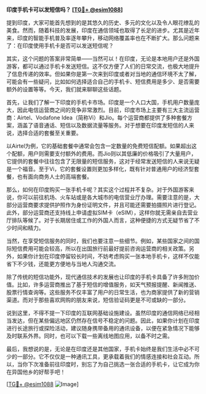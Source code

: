 **印度手机卡可以发短信吗？ [[TG💪+ @esim1088](https://t.me/s/esim1088)]**

提到印度，大家可能首先想到的是其悠久的历史、多元的文化以及令人眼花缭乱的美食。然而，随着科技的发展，印度在通信领域也取得了长足的进步。尤其是近年来，印度的智能手机普及率逐年攀升，移动网络覆盖率也在不断扩大。那么问题来了：在印度使用手机卡是否可以发送短信呢？

其实，这个问题的答案非常简单——当然可以！在印度，无论是本地用户还是外国游客，都可以通过手机卡发送短信。这不仅方便了人们的日常交流，也极大地提升了信息传递的效率。但如果你是第一次来到印度或者对当地的通信环境不太了解，可能会有一些疑问，比如如何选择适合自己的手机卡、短信费用是多少、是否需要额外的设置等等。今天，我们就来聊聊这些话题。

首先，让我们了解一下印度的手机卡市场。印度是一个人口大国，手机用户数量庞大，因此电信运营商之间的竞争非常激烈。目前，印度市场上主要有三大主流运营商：Airtel、Vodafone Idea（简称Vi）和Jio。每个运营商都提供了多种套餐方案，涵盖了语音通话、短信以及数据流量等服务。对于想要在印度发短信的人来说，选择合适的套餐至关重要。

以Airtel为例，它的基础套餐中通常会包含一定数量的免费短信配额。如果超出这个配额，用户则需要支付额外的费用。而Jio则以其低廉的价格吸引了大量用户，它提供的套餐中往往包含了无限量的短信服务，这对于经常发送短信的人来说无疑是一个福音。至于Vi，它的套餐设置则更加多样化，既有针对普通用户的经济型套餐，也有面向商务人士的高端套餐。

那么，如何在印度购买一张手机卡呢？其实这个过程并不复杂。对于外国游客来说，你可以前往机场、火车站或是各大城市的电信营业厅办理。需要注意的是，大部分运营商要求提供护照作为身份证明文件，并且可能还需要拍摄照片进行登记。此外，部分运营商还支持线上申请虚拟SIM卡（eSIM），这样你就无需亲自去营业厅排队等候了。对于长期居住或工作的外国人而言，这种便捷的方式无疑节省了不少时间和精力。

当然，在享受短信服务的同时，我们也要注意一些细节。例如，某些国家之间的国际短信费用可能会较高，所以在出国旅行前最好提前咨询运营商的相关政策。另外，如果你计划在印度停留较长时间，不妨考虑购买一张本地手机卡，这样不仅能省下不少钱，还能更方便地与当地人沟通交流。

除了传统的短信功能外，现代通信技术的发展也让印度的手机卡具备了许多附加价值。比如，许多运营商推出了基于短信的增值服务，如天气预报提醒、新闻推送、股票行情查询等。这些服务不仅丰富了用户的日常生活，也为商家提供了新的营销渠道。而对于那些喜欢网购的朋友来说，短信验证码更是不可或缺的一部分。

说到这里，不得不提一下印度的互联网基础设施建设。虽然印度的通信网络已经相当发达，但在某些偏远地区仍然存在信号不稳定的问题。因此，如果你计划在印度进行长途旅行或探险活动，建议随身携带备用的通讯设备，以便在紧急情况下能够及时联系外界。同时，也可以下载一些离线地图应用，以备不时之需。

最后，我想说的是，无论是在印度还是其他国家，手机卡始终是我们生活中必不可少的一部分。它不仅仅是一种通讯工具，更承载着我们的情感连接和社会互动。所以，当你下次准备前往印度时，别忘了为自己挑选一张合适的手机卡，让它成为你在异国他乡的好帮手吧！

[[TG💪+ @esim1088](https://t.me/s/esim1088) ![Image](https://i.postimg.cc/4NQfJmqS/Snipaste-2025-05-13-00-14-12.png)]